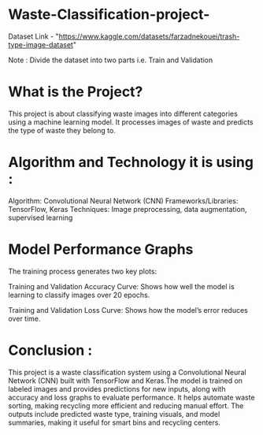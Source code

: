 # Waste-Classification-project-
Dataset Link - "https://www.kaggle.com/datasets/farzadnekouei/trash-type-image-dataset"


Note : Divide the dataset into two parts i.e. Train and Validation 

# What is the Project?
This project is about classifying waste images into different categories using a machine learning model. It processes images of waste and predicts the type of waste they belong to.

# Algorithm and Technology it is using :
Algorithm: Convolutional Neural Network (CNN)
Frameworks/Libraries: TensorFlow, Keras
Techniques: Image preprocessing, data augmentation, supervised learning

# Model Performance Graphs
The training process generates two key plots:

Training and Validation Accuracy Curve: Shows how well the model is learning to classify images over 20 epochs.

Training and Validation Loss Curve: Shows how the model’s error reduces over time.


# Conclusion : 
This project is a waste classification system using a Convolutional Neural Network (CNN) built with TensorFlow and Keras.The model is trained on labeled images and provides predictions for new inputs, along with accuracy and loss graphs to evaluate performance. It helps automate waste sorting, making recycling more efficient and reducing manual effort. The outputs include predicted waste type, training visuals, and model summaries, making it useful for smart bins and recycling centers.
